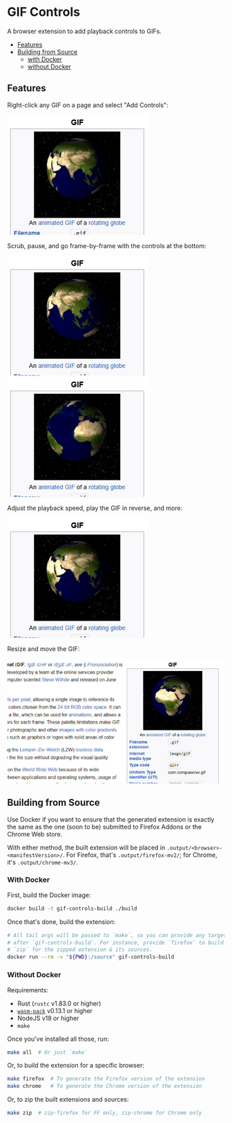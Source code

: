 # GIF Controls

A browser extension to add playback controls to GIFs.

- [Features](#features)
- [Building from Source](#building-from-source)
  - [with Docker](#with-docker)
  - [without Docker](#without-docker)

## Features

Right-click any GIF on a page and select "Add Controls":

![Right-clicking on a GIF brings up a context menu to add controls to it](docs/images/add-controls.gif)

Scrub, pause, and go frame-by-frame with the controls at the bottom:

![Use the controls at left to pause, unpause, and go frame-by-frame](docs/images/playpause.gif) ![Click-drag on the scrub bar to scrub through the GIF](docs/images/scrubbing.gif)

Adjust the playback speed, play the GIF in reverse, and more:

![The options menu lets you adjust player settings like the playback speed](docs/images/options.gif)

Resize and move the GIF:

![Click-drag on the handles to move or resize the GIF](docs/images/move-resize.gif)

## Building from Source

Use Docker if you want to ensure that the generated extension is exactly the same as the one (soon
to be) submitted to Firefox Addons or the Chrome Web store.

With either method, the built extension will be placed in `.output/<browser>-<manifestVersion>/`.
For Firefox, that's `.output/firefox-mv2/`; for Chrome, it's `.output/chrome-mv3/`.

### With Docker

First, build the Docker image:

```bash
docker build -t gif-controls-build ./build
```

Once that's done, build the extension:

```bash
# All tail args will be passed to `make`, so you can provide any target specified in the Makefile
# after `gif-controls-build`. For instance, provide `firefox` to build just the Firefox version, or
# `zip` for the zipped extension & its sources.
docker run --rm -v "${PWD}:/source" gif-controls-build
```

### Without Docker

Requirements:

- Rust (`rustc` v1.83.0 or higher)
- [`wasm-pack`](https://rustwasm.github.io/wasm-pack/) v0.13.1 or higher
- NodeJS v18 or higher
- `make`

Once you've installed all those, run:

```bash
make all  # Or just `make`
```

Or, to build the extension for a specific browser:

```bash
make firefox  # To generate the Firefox version of the extension
make chrome   # To generate the Chrome version of the extension
```

Or, to zip the built extensions and sources:

```bash
make zip  # zip-firefox for FF only, zip-chrome for Chrome only
```
